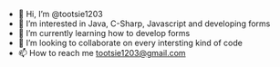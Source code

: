 - 👋 Hi, I’m @tootsie1203
- 👀 I’m interested in Java, C-Sharp, Javascript and developing forms
- 🌱 I’m currently learning how to develop forms
- 💞️ I’m looking to collaborate on every intersting kind of code
- 📫 How to reach me tootsie1203@gmail.com

<!---
tootsie1203/tootsie1203 is a ✨ special ✨ repository because its `README.md` (this file) appears on your GitHub profile.
You can click the Preview link to take a look at your changes.
--->
